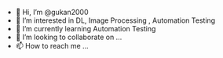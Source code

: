 - 👋 Hi, I’m @gukan2000
- 👀 I’m interested in DL, Image Processing , Automation Testing
- 🌱 I’m currently learning Automation Testing
- 💞️ I’m looking to collaborate on ...
- 📫 How to reach me ...

<!---
gukan2000/gukan2000 is a ✨ special ✨ repository because its `README.md` (this file) appears on your GitHub profile.
You can click the Preview link to take a look at your changes.
--->
